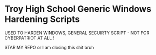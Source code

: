 # Troy High School Generic Windows Hardening Scripts
 USED TO HARDEN WINDOWS, GENERAL SECUIRTY SCRIPT - NOT FOR CYBERPATRIOT AT ALL !

STAR MY REPO or I am closing this shit bruh 
